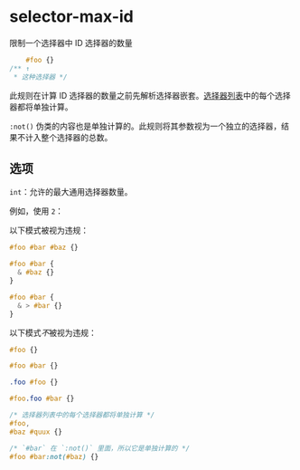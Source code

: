 # selector-max-id

限制一个选择器中 ID 选择器的数量

```css
    #foo {}
/** ↑
 * 这种选择器 */
```

此规则在计算 ID 选择器的数量之前先解析选择器嵌套。[选择器列表](https://www.w3.org/TR/selectors4/#selector-list)中的每个选择器都将单独计算。

`:not()` 伪类的内容也是单独计算的。此规则将其参数视为一个独立的选择器，结果不计入整个选择器的总数。

## 选项

`int`：允许的最大通用选择器数量。

例如，使用 `2`：

以下模式被视为违规：

```css
#foo #bar #baz {}
```

```css
#foo #bar {
  & #baz {}
}
```

```css
#foo #bar {
  & > #bar {}
}
```

以下模式*不*被视为违规：

```css
#foo {}
```

```css
#foo #bar {}
```

```css
.foo #foo {}
```

```css
#foo.foo #bar {}
```

```css
/* 选择器列表中的每个选择器都将单独计算 */
#foo,
#baz #quux {}
```

```css
/* `#bar` 在 `:not()` 里面，所以它是单独计算的 */
#foo #bar:not(#baz) {}
```
